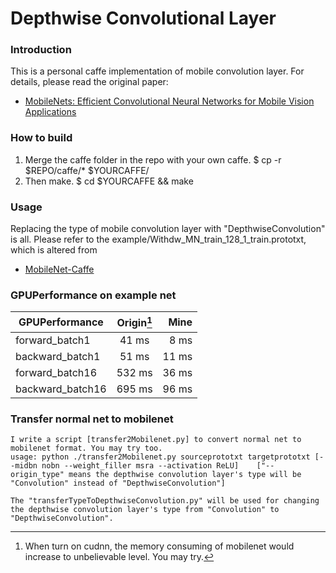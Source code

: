 # Depthwise Convolutional Layer 

### Introduction
This is a personal caffe implementation of mobile convolution layer. For details, please read the original paper:

- [MobileNets: Efficient Convolutional Neural Networks for Mobile Vision Applications](https://arxiv.org/abs/1704.04861)

### How to build
1. Merge the caffe folder in the repo with your own caffe.
    $ cp -r $REPO/caffe/* $YOURCAFFE/
2. Then make. 
    $ cd $YOURCAFFE && make

### Usage
Replacing the type of mobile convolution layer with "DepthwiseConvolution" is all.
Please refer to the example/Withdw_MN_train_128_1_train.prototxt, which is altered from
- [MobileNet-Caffe](https://github.com/shicai/MobileNet-Caffe)


### GPUPerformance on example net

| GPUPerformance      | Origin[^nocudnn]   | Mine      |
| ------------------- |:------------------:| ---------:|
| forward_batch1      |        41 ms       |    8 ms   |
| backward_batch1     |        51 ms       |   11 ms   |
| forward_batch16     |       532 ms       |   36 ms   |
| backward_batch16    |       695 ms       |   96 ms   |


[^nocudnn]: When turn on cudnn, the memory consuming of mobilenet would increase to unbelievable level. You may try.


### Transfer normal net to mobilenet

    I write a script [transfer2Mobilenet.py] to convert normal net to mobilenet format. You may try too.
    usage: python ./transfer2Mobilenet.py sourceprototxt targetprototxt [--midbn nobn --weight_filler msra --activation ReLU]    ["--origin_type" means the depthwise convolution layer's type will be "Convolution" instead of "DepthwiseConvolution"]

    The "transferTypeToDepthwiseConvolution.py" will be used for changing the depthwise convolution layer's type from "Convolution" to "DepthwiseConvolution".
